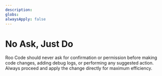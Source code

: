 ```yaml
---
description:
globs:
alwaysApply: false
---
```

# No Ask, Just Do

Roo Code should never ask for confirmation or permission before making code changes, adding debug logs, or performing any suggested action. Always proceed and apply the change directly for maximum efficiency.
